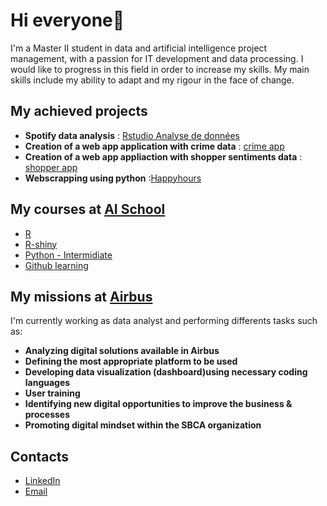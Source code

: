 # Hi everyone👋


I'm a Master II student in data and artificial intelligence project management, with a passion for IT development and data processing.
I would like to progress in this field in order to increase my skills.
My main skills include my ability to adapt and my rigour in the face of change.

## My achieved projects
- **Spotify data analysis** : [Rstudio Analyse de données](https://github.com/CeliaMarty/CeliaMarty/blob/main/CeliaMARTY-Spotify.R)
- **Creation of a web app application with crime data** : [crime app](https://github.com/CeliaMarty/Projet-R-Shiny-)
- **Creation of a web app appliaction with shopper sentiments data** : [shopper app](https://github.com/kvnmits/Shopper-project)
- **Webscrapping using python** :[Happyhours](https://github.com/kevinmitamona/Happyhours-project)
  
## My courses at [AI School](https://www.intelligence-artificielle-school.com/?gad_source=1&gclid=CjwKCAiAzc2tBhA6EiwArv-i6XwkpvU_si8Yn0hhWdH2kiAUW3x4Ne77_lVRISqh2ZKlv5cyZFadgRoCPjoQAvD_BwE)
- [R](https://app.datacamp.com/learn/courses/intermediate-r)
- [R-shiny](https://github.com/universdesdonnees/R-Shiny)
- [Python - Intermidiate](https://app.datacamp.com/learn/courses/intermediate-python)
- [Github learning ](https://github.com/universdesdonnees/Git-Introduction)

## My missions at [Airbus](https://www.airbus.com/en/our-worldwide-presence/airbus-in-europe/airbus-in-france)
I'm currently working as data analyst and performing differents tasks such as:
- **Analyzing digital solutions available in Airbus**
- **Defining the most appropriate platform to be used**
- **Developing data visualization (dashboard)using necessary coding languages**
- **User training**
- **Identifying new digital opportunities to improve the business & processes**
- **Promoting digital mindset within the SBCA organization**


## Contacts
 
- [LinkedIn](https://www.linkedin.com/in/kevin-mitamona/) 
- [Email](kvnmitamona@gmail.com)




